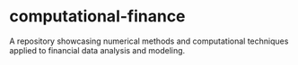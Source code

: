 # computational-finance
A repository showcasing numerical methods and computational techniques applied to financial data analysis and modeling.
